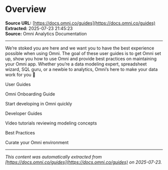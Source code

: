 # Overview

**Source URL:** [https://docs.omni.co/guides](https://docs.omni.co/guides)  
**Extracted:** 2025-07-23 21:45:23  
**Source:** Omni Analytics Documentation

---

We’re stoked you are here and we want you to have the best experience possible when using Omni. The goal of these user guides is to get Omni set up, show you how to use Omni and provide best practices on maintaining your Omni app. Whether you’re a data modeling expert, spreadsheet wizard, SQL guru, or a newbie to analytics, Omni’s here to make your data work for you 🙌

User Guides

Omni Onboarding Guide

Start developing in Omni quickly

Developer Guides

Video tutorials reviewing modeling concepts

Best Practices

Curate your Omni environment

---

*This content was automatically extracted from [https://docs.omni.co/guides](https://docs.omni.co/guides) on 2025-07-23.*
